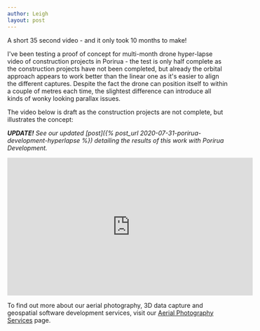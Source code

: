 ```yaml
---
author: Leigh
layout: post
---
```


A short 35 second video - and it only took 10 months to make!

I've been testing a proof of concept for multi-month drone hyper-lapse video of construction projects in Porirua - the test is only half complete as the construction projects have not been completed, but already the orbital approach appears to work better than the linear one as it's easier to align the different captures. Despite the fact the drone can position itself to within a couple of metres each time, the slightest difference can introduce all kinds of wonky looking parallax issues.

The video below is draft as the construction projects are not complete, but illustrates the concept:

*__UPDATE!__ See our updated [post]({% post_url 2020-07-31-porirua-development-hyperlapse %}) detailing the results of this work with Porirua Development.*

<iframe width="560" height="315" src="https://www.youtube.com/embed/jRmD-J_e1kE" frameborder="0" allowfullscreen allow="autoplay; encrypted-media"></iframe>


To find out more about our aerial photography, 3D data capture and geospatial software development services, visit our <a href="{{ site.baseurl }}/aerial-photography">Aerial Photography Services</a> page.
